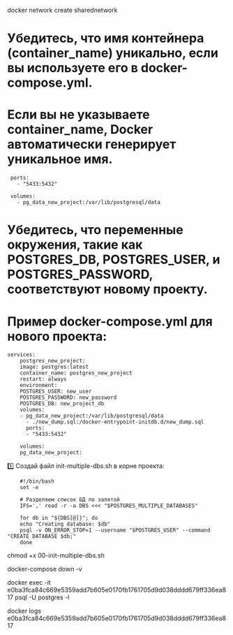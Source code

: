 docker network create sharednetwork

# Убедитесь, что имя контейнера (container_name) уникально, если вы используете его в docker-compose.yml. 
# Если вы не указываете container_name, Docker автоматически генерирует уникальное имя.

     ports:
       - "5433:5432"

     volumes:
       - pg_data_new_project:/var/lib/postgresql/data


# Убедитесь, что переменные окружения, такие как POSTGRES_DB, POSTGRES_USER, и POSTGRES_PASSWORD, соответствуют новому проекту.
# Пример docker-compose.yml для нового проекта:

    services:
        postgres_new_project:
        image: postgres:latest
        container_name: postgres_new_project
        restart: always
        environment:
        POSTGRES_USER: new_user
        POSTGRES_PASSWORD: new_password
        POSTGRES_DB: new_project_db
        volumes:
        - pg_data_new_project:/var/lib/postgresql/data
          - ./new_dump.sql:/docker-entrypoint-initdb.d/new_dump.sql
          ports:
          - "5433:5432"
        
        volumes:
        pg_data_new_project:

1️⃣ Создай файл init-multiple-dbs.sh в корне проекта:
```
    #!/bin/bash
    set -e
    
    # Разделяем список БД по запятой
    IFS=',' read -r -a DBS <<< "$POSTGRES_MULTIPLE_DATABASES"
    
    for db in "${DBS[@]}"; do
    echo "Creating database: $db"
    psql -v ON_ERROR_STOP=1 --username "$POSTGRES_USER" --command "CREATE DATABASE $db;"
    done
```
chmod +x 00-init-multiple-dbs.sh

docker-compose down -v


docker exec -it e0ba3fca84c669e5359add7b605e0170fb1761705d9d038dddd679ff336ea817 psql -U postgres -l

docker logs e0ba3fca84c669e5359add7b605e0170fb1761705d9d038dddd679ff336ea817